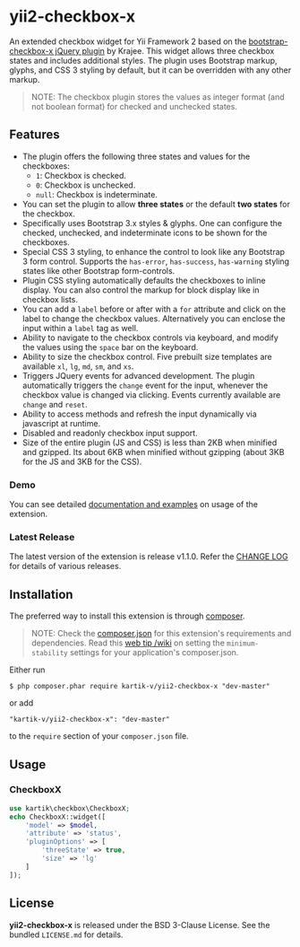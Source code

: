 yii2-checkbox-x
=================

An extended checkbox widget for Yii Framework 2 based on the [bootstrap-checkbox-x jQuery plugin](http://plugins.krajee.com/checkbox-x) by Krajee. This widget 
allows three checkbox states and includes additional styles. The plugin uses Bootstrap markup, glyphs, and CSS 3 styling by default, but it can be overridden 
with any other markup.

> NOTE: The checkbox plugin stores the values as integer format (and not boolean format) for checked and unchecked states.

## Features  

- The plugin offers the following three states and values for the checkboxes:
   - `1`: Checkbox is checked.
   - `0`: Checkbox is unchecked.
   - `null`: Checkbox is indeterminate.
- You can set the plugin to allow **three states** or the default **two states** for the checkbox.
- Specifically uses Bootstrap 3.x styles & glyphs. One can configure the checked, unchecked, and indeterminate icons to be shown for the checkboxes.
- Special CSS 3 styling, to enhance the control to look like any Bootstrap 3 form control. Supports the `has-error`, `has-success`, `has-warning`
   styling states like other Bootstrap form-controls.
- Plugin CSS styling automatically defaults the checkboxes to inline display. You can also control the markup for block display like in checkbox lists.
- You can add a `label` before or after with a `for` attribute and click on the label to change the checkbox values. Alternatively you can enclose the 
   input within a `label` tag as well.
- Ability to navigate to the checkbox controls via keyboard, and modify the values using the `space` bar on the keyboard.
- Ability to size the checkbox control. Five prebuilt size templates are available `xl`, `lg`, `md`, `sm`, and `xs`.
- Triggers JQuery events for advanced development. The plugin automatically triggers the `change` event for the input, whenever the checkbox value is changed via clicking. Events currently available are `change` and  `reset`.
- Ability to access methods and refresh the input dynamically via javascript at runtime.
- Disabled and readonly checkbox input support.
- Size of the entire plugin (JS and CSS) is less than 2KB when minified and gzipped. Its about 6KB when minified without gzipping (about 3KB for the JS and 3KB for the CSS).

### Demo
You can see detailed [documentation and examples](http://demos.krajee.com/checkbox-x) on usage of the extension.

### Latest Release
The latest version of the extension is release v1.1.0. Refer the [CHANGE LOG](https://github.com/kartik-v/yii2-checkbox-x/blob/master/CHANGE.md) for details of various releases.

## Installation

The preferred way to install this extension is through [composer](http://getcomposer.org/download/).

> NOTE: Check the [composer.json](https://github.com/kartik-v/yii2-checkbox-x/blob/master/composer.json) for this extension's requirements and dependencies. Read this [web tip /wiki](http://webtips.krajee.com/setting-composer-minimum-stability-application/) on setting the `minimum-stability` settings for your application's composer.json.

Either run

```
$ php composer.phar require kartik-v/yii2-checkbox-x "dev-master"
```

or add

```
"kartik-v/yii2-checkbox-x": "dev-master"
```

to the ```require``` section of your `composer.json` file.

## Usage

### CheckboxX

```php
use kartik\checkbox\CheckboxX;
echo CheckboxX::widget([
    'model' => $model,
    'attribute' => 'status',
    'pluginOptions' => [
        'threeState' => true,
        'size' => 'lg'
    ]
]); 
```

## License

**yii2-checkbox-x** is released under the BSD 3-Clause License. See the bundled `LICENSE.md` for details.